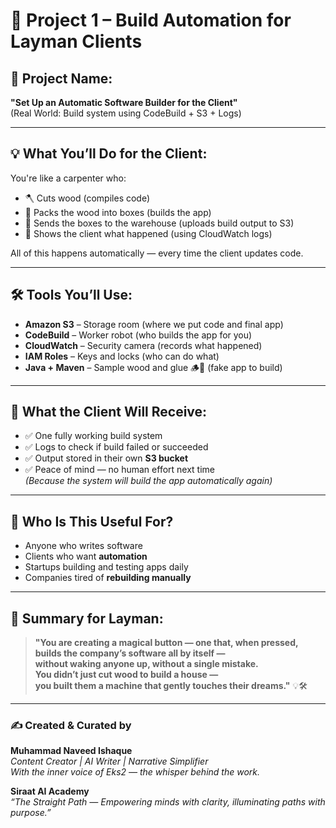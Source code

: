 # 🧺 Project 1 – Build Automation for Layman Clients

## 🎯 Project Name:
**"Set Up an Automatic Software Builder for the Client"**  
(Real World: Build system using CodeBuild + S3 + Logs)

---

## 💡 What You’ll Do for the Client:
You're like a carpenter who:

- 🪓 Cuts wood (compiles code)  
- 🧱 Packs the wood into boxes (builds the app)  
- 🚚 Sends the boxes to the warehouse (uploads build output to S3)  
- 👀 Shows the client what happened (using CloudWatch logs)

All of this happens automatically — every time the client updates code.

---

## 🛠️ Tools You’ll Use:
- **Amazon S3** – Storage room (where we put code and final app)  
- **CodeBuild** – Worker robot (who builds the app for you)  
- **CloudWatch** – Security camera (records what happened)  
- **IAM Roles** – Keys and locks (who can do what)  
- **Java + Maven** – Sample wood and glue 🪵🧴 (fake app to build)  

---

## 🎁 What the Client Will Receive:
- ✅ One fully working build system  
- ✅ Logs to check if build failed or succeeded  
- ✅ Output stored in their own **S3 bucket**  
- ✅ Peace of mind — no human effort next time  
  _(Because the system will build the app automatically again)_

---

## 🧘 Who Is This Useful For?
- Anyone who writes software  
- Clients who want **automation**  
- Startups building and testing apps daily  
- Companies tired of **rebuilding manually**

---

## 🥁 Summary for Layman:
> **"You are creating a magical button — one that, when pressed, builds the company’s software all by itself —  
> without waking anyone up, without a single mistake.  
> You didn’t just cut wood to build a house —  
> you built them a machine that gently touches their dreams."** 💡🛠️

---

### ✍️ Created & Curated by  
**Muhammad Naveed Ishaque**  
_Content Creator | AI Writer | Narrative Simplifier_  
_With the inner voice of Eks2 — the whisper behind the work._

**Siraat AI Academy**  
_“The Straight Path — Empowering minds with clarity, illuminating paths with purpose.”_
